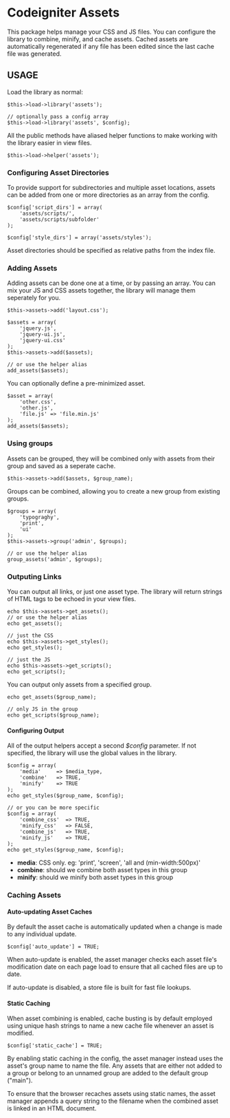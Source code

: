 Codeigniter Assets
==================

This package helps manage your CSS and JS files. You can configure the library to 
combine, minify, and cache assets. Cached assets are automatically regenerated if 
any file has been edited since the last cache file was generated.


## USAGE

Load the library as normal:

	$this->load->library('assets');

    // optionally pass a config array
	$this->load->library('assets', $config);

All the public methods have aliased helper functions to make working with the 
library easier in view files.

    $this->load->helper('assets');

### Configuring Asset Directories

To provide support for subdirectories and multiple asset locations, assets can
be added from one or more directories as an array from the config. 

    $config['script_dirs'] = array(
        'assets/scripts/',
        'assets/scripts/subfolder'
    );
    
    $config['style_dirs'] = array('assets/styles');

Asset directories should be specified as relative paths from the index file.

### Adding Assets

Adding assets can be done one at a time, or by passing an array. You can mix your 
JS and CSS assets together, the library will manage them seperately for you.

    $this->assets->add('layout.css');

    $assets = array(
        'jquery.js',
        'jquery-ui.js',
        'jquery-ui.css'
    );
    $this->assets->add($assets);

    // or use the helper alias
    add_assets($assets);

You can optionally define a pre-minimized asset.

    $asset = array(
        'other.css',
        'other.js',
        'file.js' => 'file.min.js'
    );
    add_assets($assets);


### Using groups

Assets can be grouped, they will be combined only with assets from their group and 
saved as a seperate cache.

    $this->assets->add($assets, $group_name);

Groups can be combined, allowing you to create a new group from existing groups.

    $groups = array(
        'typograghy',
        'print',
        'ui'
    );
    $this->assets->group('admin', $groups);

    // or use the helper alias
    group_assets('admin', $groups);

### Outputing Links

You can output all links, or just one asset type. The library will return strings 
of HTML tags to be echoed in your view files.

    echo $this->assets->get_assets();
    // or use the helper alias
    echo get_assets();

    // just the CSS
    echo $this->assets->get_styles();
    echo get_styles();

    // just the JS
    echo $this->assets->get_scripts();
    echo get_scripts();

You can output only assets from a specified group.

    echo get_assets($group_name);

    // only JS in the group
    echo get_scripts($group_name);


#### Configuring Output

All of the output helpers accept a second *$config* parameter. If not specified, 
the library will use the global values in the library.

    $config = array(
        'media'     => $media_type,
        'combine'   => TRUE,
        'minify'    => TRUE
    );
    echo get_styles($group_name, $config);

    // or you can be more specific
    $config = array(
        'combine_css'  => TRUE,
        'minify_css'   => FALSE,
        'combine_js'   => TRUE,
        'minify_js'    => TRUE,
    );
    echo get_styles($group_name, $config);


* **media**: CSS only. eg: 'print', 'screen', 'all and (min-width:500px)'
* **combine**: should we combine both asset types in this group
* **minify**: should we minify both asset types in this group

### Caching Assets

#### Auto-updating Asset Caches

By default the asset cache is automatically updated when a change is made to
any individual update.

    $config['auto_update'] = TRUE;

When auto-update is enabled, the asset manager checks each asset file's
modification date on each page load to ensure that all cached files are up to
date.  

If auto-update is disabled, a store file is built for fast file lookups.

#### Static Caching

When asset combining is enabled, cache busting is by default employed using unique hash strings to name a new cache file whenever an asset is modified.  

    $config['static_cache'] = TRUE;

By enabling static caching in the config, the asset manager instead uses the
asset's group name to name the file.  Any assets that are either not added to a
group or belong to an unnamed group are added to the default group ("main"). 

To ensure that the browser recaches assets using static names, the asset
manager appends a query string to the filename when the combined asset is
linked in an HTML document.
